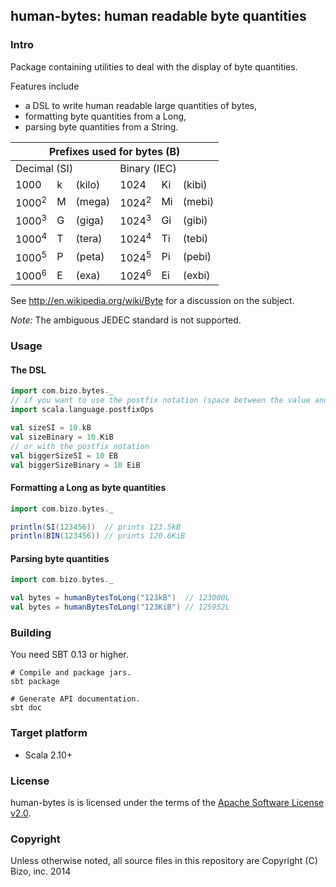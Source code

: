 human-bytes: human readable byte quantities
------------------------------------
### Intro ###

Package containing utilities to deal with the display of byte quantities.

Features include
  
 - a DSL to write human readable large quantities of bytes,
 - formatting byte quantities from a Long,
 - parsing byte quantities from a String.

<table>
<thead>
<tr>
  <th colspan="6">Prefixes used for bytes (B)</th>
</tr>
</thead>
<tbody>
<tr>
  <td colspan="3">Decimal (SI)</td>
  <td colspan="3">Binary (IEC)</td>
</tr>
<tr>
  <td>1000</td>
  <td>k</td>
  <td>(kilo)</td>
  <td>1024</td>
  <td>Ki</td>
  <td>(kibi)</td>
</tr>
<tr>
  <td>1000<sup>2</sup></td>
  <td>M</td>
  <td>(mega)</td>
  <td>1024<sup>2</sup></td>
  <td>Mi</td>
  <td>(mebi)</td>
</tr>
<tr>
  <td>1000<sup>3</sup></td>
  <td>G</td>
  <td>(giga)</td>
  <td>1024<sup>3</sup></td>
  <td>Gi</td>
  <td>(gibi)</td>
</tr>
<tr>
  <td>1000<sup>4</sup></td>
  <td>T</td>
  <td>(tera)</td>
  <td>1024<sup>4</sup></td>
  <td>Ti</td>
  <td>(tebi)</td>
</tr>
<tr>
  <td>1000<sup>5</sup></td>
  <td>P</td>
  <td>(peta)</td>
  <td>1024<sup>5</sup></td>
  <td>Pi</td>
  <td>(pebi)</td>
</tr>
<tr>
  <td>1000<sup>6</sup></td>
  <td>E</td>
  <td>(exa)</td>
  <td>1024<sup>6</sup></td>
  <td>Ei</td>
  <td>(exbi)</td>
</tr>
</tbody></table>

See http://en.wikipedia.org/wiki/Byte for a discussion on the subject.

_Note:_ The ambiguous JEDEC standard is not supported.

### Usage ###

#### The DSL ####
```scala
import com.bizo.bytes._
// if you want to use the postfix notation (space between the value and the unit.)
import scala.language.postfixOps

val sizeSI = 10.kB
val sizeBinary = 10.KiB
// or with the postfix notation
val biggerSizeSI = 10 EB
val biggerSizeBinary = 10 EiB
```
#### Formatting a Long as byte quantities ####
```scala
import com.bizo.bytes._

println(SI(123456))  // prints 123.5kB
println(BIN(123456)) // prints 120.6KiB
```
#### Parsing byte quantities ####
```scala
import com.bizo.bytes._

val bytes = humanBytesToLong("123kB")  // 123000L
val bytes = humanBytesToLong("123KiB") // 125952L
```
### Building ###

You need SBT 0.13 or higher.

    # Compile and package jars.
    sbt package

    # Generate API documentation.
    sbt doc

### Target platform ###

- Scala 2.10+

### License ###

human-bytes is is licensed under the terms of the
[Apache Software License v2.0](http://www.apache.org/licenses/LICENSE-2.0.html).

### Copyright ###

Unless otherwise noted, all source files in this repository are Copyright (C) Bizo, inc.  2014
